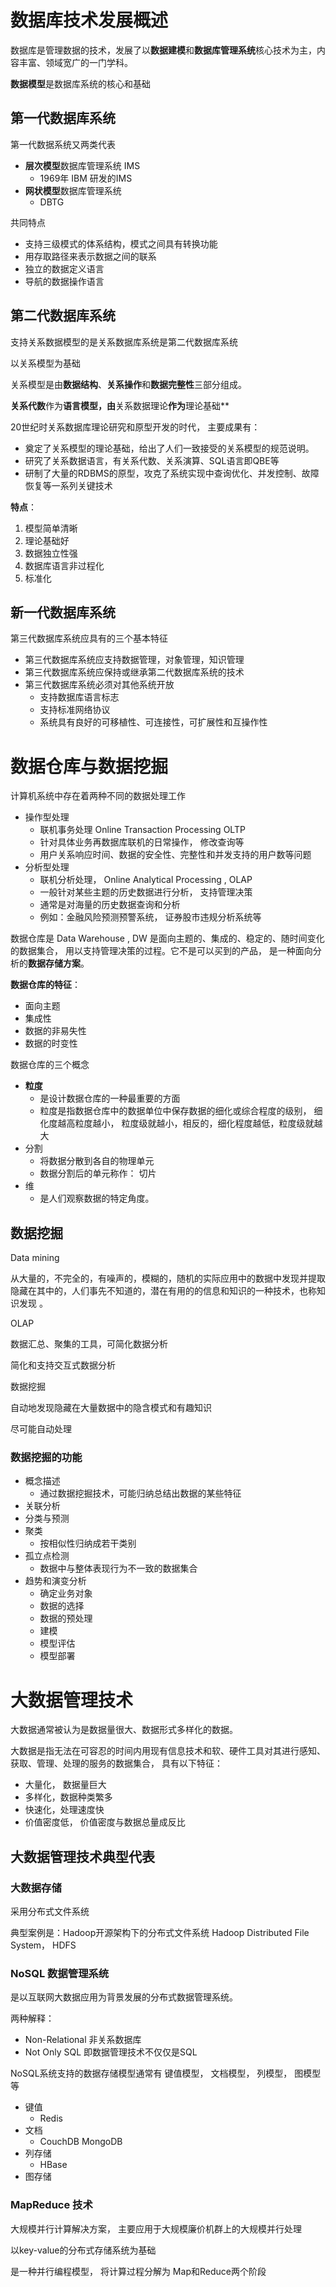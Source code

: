 # 数据库技术发展概述



数据库是管理数据的技术，发展了以**数据建模**和**数据库管理系统**核心技术为主，内容丰富、领域宽广的一门学科。



**数据模型**是数据库系统的核心和基础



## 第一代数据库系统

第一代数据系统又两类代表

- **层次模型**数据库管理系统 IMS
    - 1969年 IBM 研发的IMS
- **网状模型**数据库管理系统
    - DBTG

共同特点

- 支持三级模式的体系结构，模式之间具有转换功能
- 用存取路径来表示数据之间的联系
- 独立的数据定义语言
- 导航的数据操作语言



## 第二代数据库系统

支持关系数据模型的是关系数据库系统是第二代数据库系统



以关系模型为基础

关系模型是由**数据结构**、**关系操作**和**数据完整性**三部分组成。

**关系代数**作为**语言模型，由**关系数据理论**作为**理论基础**



20世纪时关系数据库理论研究和原型开发的时代， 主要成果有：

- 奠定了关系模型的理论基础，给出了人们一致接受的关系模型的规范说明。
- 研究了关系数据语言，有关系代数、关系演算、SQL语言即QBE等
- 研制了大量的RDBMS的原型，攻克了系统实现中查询优化、并发控制、故障恢复等一系列关键技术



**特点**：

1. 模型简单清晰
2. 理论基础好
3. 数据独立性强
4. 数据库语言非过程化
5. 标准化



## 新一代数据库系统

第三代数据库系统应具有的三个基本特征

- 第三代数据库系统应支持数据管理，对象管理，知识管理
- 第三代数据库系统应保持或继承第二代数据库系统的技术
- 第三代数据库系统必须对其他系统开放
    - 支持数据库语言标志
    - 支持标准网络协议
    - 系统具有良好的可移植性、可连接性，可扩展性和互操作性





# 数据仓库与数据挖掘

  计算机系统中存在着两种不同的数据处理工作

- 操作型处理
    - 联机事务处理 Online Transaction Processing OLTP
    - 针对具体业务再数据库联机的日常操作， 修改查询等
    - 用户关系响应时间、数据的安全性、完整性和并发支持的用户数等问题
- 分析型处理
    - 联机分析处理， Online Analytical Processing , OLAP
    - 一般针对某些主题的历史数据进行分析， 支持管理决策
    - 通常是对海量的历史数据查询和分析
    - 例如：金融风险预测预警系统， 证券股市违规分析系统等 





数据仓库是 Data Warehouse , DW 是面向主题的、集成的、稳定的、随时间变化的数据集合， 用以支持管理决策的过程。它不是可以买到的产品， 是一种面向分析的**数据存储方案**。



**数据仓库的特征**：

- 面向主题
- 集成性
- 数据的非易失性
- 数据的时变性

  

数据仓库的三个概念

- **粒度**
    - 是设计数据仓库的一种最重要的方面
    - 粒度是指数据仓库中的数据单位中保存数据的细化或综合程度的级别， 细化度越高粒度越小， 粒度级就越小，相反的，细化程度越低，粒度级就越大
- 分割
    - 将数据分散到各自的物理单元
    - 数据分割后的单元称作： 切片
- 维
    - 是人们观察数据的特定角度。



## 数据挖掘

Data mining

从大量的，不完全的，有噪声的，模糊的，随机的实际应用中的数据中发现并提取隐藏在其中的，人们事先不知道的，潜在有用的的信息和知识的一种技术，也称知识发现 。



OLAP

数据汇总、聚集的工具，可简化数据分析

简化和支持交互式数据分析



数据挖掘

自动地发现隐藏在大量数据中的隐含模式和有趣知识

尽可能自动处理



### 数据挖掘的功能

- 概念描述
    - 通过数据挖掘技术，可能归纳总结出数据的某些特征
- 关联分析
- 分类与预测
- 聚类
    - 按相似性归纳成若干类别
- 孤立点检测
    - 数据中与整体表现行为不一致的数据集合
- 趋势和演变分析
    - 确定业务对象
    - 数据的选择
    - 数据的预处理
    - 建模
    - 模型评估
    - 模型部署











# 大数据管理技术

大数据通常被认为是数据量很大、数据形式多样化的数据。



大数据是指无法在可容忍的时间内用现有信息技术和软、硬件工具对其进行感知、获取、管理、处理的服务的数据集合， 具有以下特征：

- 大量化， 数据量巨大
- 多样化，数据种类繁多
- 快速化，处理速度快
- 价值密度低， 价值密度与数据总量成反比





## 大数据管理技术典型代表



### 大数据存储

采用分布式文件系统

典型案例是：Hadoop开源架构下的分布式文件系统 Hadoop Distributed File System， HDFS



### NoSQL 数据管理系统

是以互联网大数据应用为背景发展的分布式数据管理系统。

两种解释：

- Non-Relational 非关系数据库
- Not Only SQL 即数据管理技术不仅仅是SQL



NoSQL系统支持的数据存储模型通常有 键值模型， 文档模型， 列模型， 图模型等

- 键值
    - Redis 
- 文档
    - CouchDB MongoDB
- 列存储
    - HBase
- 图存储



### MapReduce 技术

大规模并行计算解决方案， 主要应用于大规模廉价机群上的大规模并行处理

以key-value的分布式存储系统为基础

是一种并行编程模型， 将计算过程分解为 Map和Reduce两个阶段































